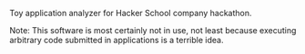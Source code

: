 Toy application analyzer for Hacker School company hackathon.

Note: This software is most certainly not in use, not least because executing arbitrary code submitted in applications is a terrible idea. 